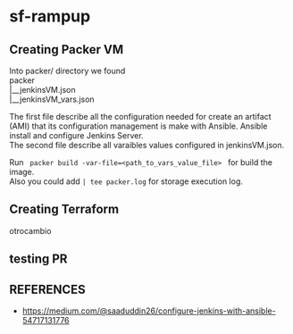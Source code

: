 # sf-rampup


## Creating Packer VM

Into packer/ directory we found  
packer  
|__jenkinsVM.json  
|__jenkinsVM_vars.json  
  
The first file describe all the configuration needed for create an artifact (AMI) that its configuration management is make with Ansible.  Ansible install and configure Jenkins Server.  
The second file describe all varaibles values configured in jenkinsVM.json.  
  
Run  ```  packer build -var-file=<path_to_vars_value_file>  ``` for build the image.  
Also you could add ``` | tee packer.log ``` for storage execution log.

## Creating Terraform
otrocambio
## testing PR
## REFERENCES
- https://medium.com/@saaduddin26/configure-jenkins-with-ansible-54717131776
